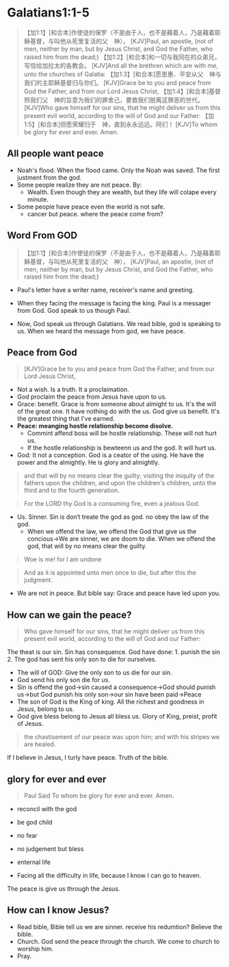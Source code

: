 # Galatians1:1-5

> 【加1:1】[和合本]作使徒的保罗（不是由于人，也不是藉着人，乃是藉着耶稣基督，与叫他从死里复活的父　神），
> [KJV]Paul, an apostle, (not of men, neither by man, but by Jesus Christ, and God the Father, who raised him from the dead;)
> 【加1:2】[和合本]和一切与我同在的众弟兄，写信给加拉太的各教会。
> [KJV]And all the brethren which are with me, unto the churches of Galatia:
> 【加1:3】[和合本]愿恩惠、平安从父　神与我们的主耶稣基督归与你们。
> [KJV]Grace be to you and peace from God the Father, and from our Lord Jesus Christ,
> 【加1:4】[和合本]基督照我们父　神的旨意为我们的罪舍己，要救我们脱离这罪恶的世代。
> [KJV]Who gave himself for our sins, that he might deliver us from this present evil world, according to the will of God and our Father:
> 【加1:5】[和合本]但愿荣耀归于　神，直到永永远远。阿们！
> [KJV]To whom be glory for ever and ever. Amen.

## All people want peace

- Noah's flood. When the flood came. Only the Noah was saved. The first justment from the god.
- Some people realize they are not peace. By:
  - Wealth. Even though they are wealth, but they life will colape every minute.
- Some people have peace even the world is not safe.
  - cancer but peace. where the peace come from?

## Word From GOD

> 【加1:1】[和合本]作使徒的保罗（不是由于人，也不是藉着人，乃是藉着耶稣基督，与叫他从死里复活的父　神），
> [KJV]Paul, an apostle, (not of men, neither by man, but by Jesus Christ, and God the Father, who raised him from the dead;)

- Paul's letter have a writer name, receiver's name and greeting. 

- When they facing the message is facing the king. Paul is a messager from God. God speak to us though Paul.
- Now, God speak us through Galatians. We read bible, god is speaking to us. When we heard the message from god, we have peace.

## Peace from God

> [KJV]Grace be to you and peace from God the Father, and from our Lord Jesus Christ,

- Not a wish. Is a truth. It a proclaimation.
- God proclaim the peace from Jesus have upon to us.
- Grace: benefit. Grace is from someone about almight to us. It's the will of the great one. It have nothing do with the us. God give us benefit. It's the greatest thing that I've earned.
- **Peace: meanging hostle relationship become disolve.**
  - Commint affend boss will be hostle relationship. These will not hurt us.
  - If the hostle relationship is bewteenn us and the god. It will hurt us.
- God: It not a conception. God is a ceator of the using. He have the power and the almightly. He is glory and almightly. 

> and that will by no means clear the guilty; visiting the iniquity of the fathers upon the children, and upon the children's children, unto the third and to the fourth generation.

> For the LORD thy God is a consuming fire, even a jealous God.

- Us. Sinner. Sin is don‘t treate the god as god. no obey the law of the god.
  - When we offend the law, we offend the God that give us the concious→We are sinner, we are doom to die. When we offend the god,  that will by no means clear the guilty.

> Woe is me! for I am undone

> And as it is appointed unto men once to die, but after this the judgment.

- We are not in peace. But bible say: Grace and peace have led upon you.

## How can we gain the peace?

> Who gave himself for our sins, that he might deliver us from this present evil world, according to the will of God and our Father:

The theat is our sin. Sin has consequence. God have done: 1. punish the sin 2. The god has sent his only son to die for ourselves.

- The will of GOD: Give the only son to us die for our sin.
- God send his only son die for us.
- Sin is offend the god→sin caused a consequence→God should punish us→but God punish his only son→our sin have been paid→Peace
- The son of God is the King of king. All the richest and goodness in Jesus, belong to us.
- God give bless belong to Jesus all bless us. Glory of King, preist, profit of Jesus.

> the chastisement of our peace was upon him; and with his stripes we are healed.

If I believe in Jesus, I turly have peace. Truth of the bible. 

## glory for ever and ever

> Paul Said To whom be glory for ever and ever. Amen.

- reconcil with the god

- be god child
- no fear
- no judgement but bless
- enternal life

- Facing all the difficulty in life, because I know I can go to heaven.

The peace is give us through the Jesus.

## How can I know Jesus?

- Read bible, Bible tell us we are sinner. receive his redumtion? Believe the bible.
- Church. God send the peace through the church. We come to church to worship him.
- Pray.